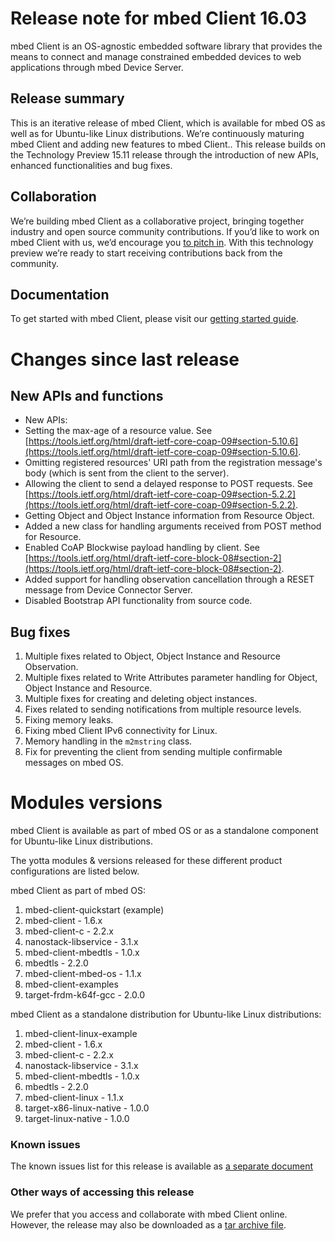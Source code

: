 
# Release note for mbed Client 16.03
 
mbed Client is an OS-agnostic embedded software library that provides the means to connect and manage constrained embedded devices to web applications through mbed Device Server.
 
## Release summary
 
This is an iterative release of mbed Client, which is available for mbed OS as well as for Ubuntu-like Linux distributions. We’re continuously maturing mbed Client and adding new features to mbed Client.. This release builds on the Technology Preview 15.11 release through the introduction of new APIs, enhanced functionalities and bug fixes.
## Collaboration
We’re building mbed Client as a collaborative project, bringing together industry and open source community contributions. If you’d like to work on mbed Client with us, we’d encourage you [to pitch in](https://github.com/ARMmbed/mbed-os/blob/master/CONTRIBUTING.md). With this technology preview we’re ready to start receiving contributions back from the community.
## Documentation
To get started with mbed Client, please visit our [getting started guide](https://docs.mbed.com/docs/mbed-client-guide/en/latest/). 
# Changes since last release
 
## New APIs and functions

* New APIs:
 * Setting the max-age of a resource value. See [https://tools.ietf.org/html/draft-ietf-core-coap-09#section-5.10.6](https://tools.ietf.org/html/draft-ietf-core-coap-09#section-5.10.6).
 * Omitting registered resources' URI path from the registration message's body (which is sent from the client to the server). 
 * Allowing the client to send a delayed response to POST requests. See [https://tools.ietf.org/html/draft-ietf-core-coap-09#section-5.2.2](https://tools.ietf.org/html/draft-ietf-core-coap-09#section-5.2.2).
 * Getting Object and Object Instance information from Resource Object.
* Added a new class for handling arguments received from POST method for Resource. 
* Enabled CoAP Blockwise payload handling by client. See  [https://tools.ietf.org/html/draft-ietf-core-block-08#section-2](https://tools.ietf.org/html/draft-ietf-core-block-08#section-2).
* Added support for handling observation cancellation through a RESET message from Device Connector Server.
* Disabled Bootstrap API functionality from source code.

## Bug fixes
 
1. Multiple fixes related to Object, Object Instance and Resource Observation.
2. Multiple fixes related to Write Attributes parameter handling for Object, Object Instance and Resource.
3. Multiple fixes for creating and deleting object instances.
4. Fixes related to sending notifications from multiple resource levels.
5. Fixing memory leaks.
6. Fixing mbed Client IPv6 connectivity for Linux.
7. Memory handling in the ``m2mstring`` class.
8. Fix for preventing the client from sending multiple confirmable messages on mbed OS.
 
# Modules versions
 
mbed Client is available as part of mbed OS or as a standalone component for Ubuntu-like Linux distributions.

The yotta modules & versions released for these different product configurations are listed below.

mbed Client as part of mbed OS:

1. mbed-client-quickstart (example)
1. mbed-client - 1.6.x
1. mbed-client-c - 2.2.x
1. nanostack-libservice - 3.1.x
1. mbed-client-mbedtls - 1.0.x
1. mbedtls - 2.2.0
1. mbed-client-mbed-os - 1.1.x
1. mbed-client-examples
1. target-frdm-k64f-gcc - 2.0.0


mbed Client as a standalone distribution for Ubuntu-like Linux distributions:

1. mbed-client-linux-example
1. mbed-client - 1.6.x
1. mbed-client-c - 2.2.x
1. nanostack-libservice - 3.1.x
1. mbed-client-mbedtls - 1.0.x
1. mbedtls - 2.2.0
1. mbed-client-linux - 1.1.x
1. target-x86-linux-native - 1.0.0
1. target-linux-native - 1.0.0
 
 
### Known issues
 
The known issues list for this release is available as [a separate document](Known_Issues.md)

### Other ways of accessing this release


We prefer that you access and collaborate with mbed Client online. However, the release may also be downloaded as a [tar archive file](https://mbed-media.mbed.com/filer_public/7b/75/7b75d9fe-bf15-4818-b959-c54e11e767af/mbed-client-1603.zip).
 

